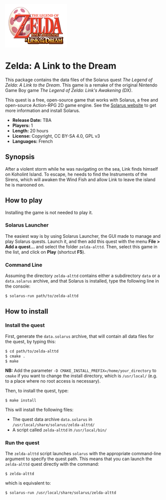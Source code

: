 ![](data/logos/logo.png)

# Zelda: A Link to the Dream

This package contains the data files of the Solarus quest *The Legend of Zelda: A Link to the Dream*. This game is a remake of the original Nintendo Game Boy game *The Legend of Zelda: Link's Awakening (DX)*.

This quest is a free, open-source game that works with Solarus, a free and open-source Action-RPG 2D game engine. See the [Solarus website](https://www.solarus-games.org) to get more information and install Solarus.

- **Release Date:** TBA
- **Players:** 1
- **Length:** 20 hours
- **License:** Copyright, CC BY-SA 4.0, GPL v3
- **Languages:** French


## Synopsis

After a violent storm while he was navigating on the sea, Link finds himself on Koholint Island. To escape, he needs to find the Instruments of the Sirens, which will awaken the Wind Fish and allow Link to leave the island he is marooned on. 


## How to play

Installing the game is not needed to play it.

### Solarus Launcher

The easiest way is by using Solarus Launcher, the GUI made to manage and play Solarus quests. Launch it, and then add this quest with the menu **File > Add a quest...** and select the folder `zelda-alttd`. Then, select this game in the list, and click on **Play** (shortcut **F5**).


### Command Line

Assuming the directory `zelda-alttd` contains either a subdirectory `data` or a `data.solarus` archive, and that Solarus is installed, type the following line in the console:

```
$ solarus-run path/to/zelda-alttd
```


## How to install

### Install the quest

First, generate the `data.solarus` archive, that will contain all data files for the quest, by typing this:

```
$ cd path/to/zelda-alttd
$ cmake .
$ make
```

**NB:** Add the parameter `-D CMAKE_INSTALL_PREFIX=/home/your_directory` to `cmake` if you want to change the install directory, which is `/usr/local/` (e.g. to a place where no root access is necessary).

Then, to install the quest, type:

```
$ make install
```

This will install the following files:

- The quest data archive `data.solarus` in `/usr/local/share/solarus/zelda-alttd/`
- A script called `zelda-alttd` in `/usr/local/bin/`


### Run the quest

The `zelda-alttd` script launches `solarus` with the appropriate command-line argument to specify the quest path. This means that you can launch the `zelda-alttd` quest directly with the command:

```
$ zelda-alttd
```

which is equivalent to:

```
$ solarus-run /usr/local/share/solarus/zelda-alttd
```
